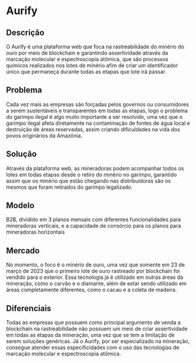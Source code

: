 # Aurify



## Descrição

O Aurify é uma plataforma web que foca na rastreabilidade do minério do ouro por meio de blockchain e garantindo assertividade através da marcação molecular e espectroscopia atômica, que são processos químicos realizados nos lotes de minério afim de criar um identificador único que permaneça durante todas as etapas que lote irá passar.



## Problema

Cada vez mais as empresas são forçadas pelos governos ou consumidores a serem sustentáveis e transparentes em todas as etapas, logo o problema do garimpo ilegal é algo muito importante a ser resolvido, uma vez que o garimpo ilegal afeta diretamente na contaminação de fontes de água local e destruição de áreas reservadas, assim criando dificuldades na vida dos povos originários da Amazônia.



## Solução

Através da plataforma web, as mineradoras podem acompanhar todos os lotes em todas etapas desde o retiro do minério no garimpo, garantido assim que os minério que estão chegando nas distribuidoras são os mesmos que foram retirados do garimpo legalizado.



## Modelo

B2B, dividido em 3 planos mensais com diferentes funcionalidades para mineradoras verticais, e a capacidade de consórcio para os planos para mineradoras horizontais



## Mercado

No momento, o foco é o minério de ouro, uma vez que somente em 23 de março de 2023 que o primeiro lote de ouro rastreado por blockchain foi vendido para o exterior. Essa tecnologia já é utilizado em outras áreas da mineração, como o carvão e o diamante, além de estar sendo utilizado em áreas completamente diferentes, como o cacau e a coleta de madeira.



## Diferenciais

Todas as empresas que possuem como principal argumento de venda a blockchain na rastreabilidade não possuem um meio de criar assertividade em todas as etapas da mineração, uma vez que se tem a limitação de serem soluções genéricas. Já o Aurify, por ser especializado na mineração, consegue atender essas especificidades com o uso das tecnologias de marcação molecular e espectroscopia atômica.